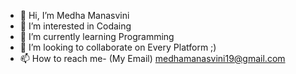 - 👋 Hi, I’m Medha Manasvini
- 👀 I’m interested in Codaing
- 🌱 I’m currently learning Programming
- 💞️ I’m looking to collaborate on Every Platform ;)
- 📫 How to reach me- (My Email) medhamanasvini19@gmail.com

<!---
MedhaManasvini/MedhaManasvini is a ✨ special ✨ repository because its `README.md` (this file) appears on your GitHub profile.
You can click the Preview link to take a look at your changes.
--->
